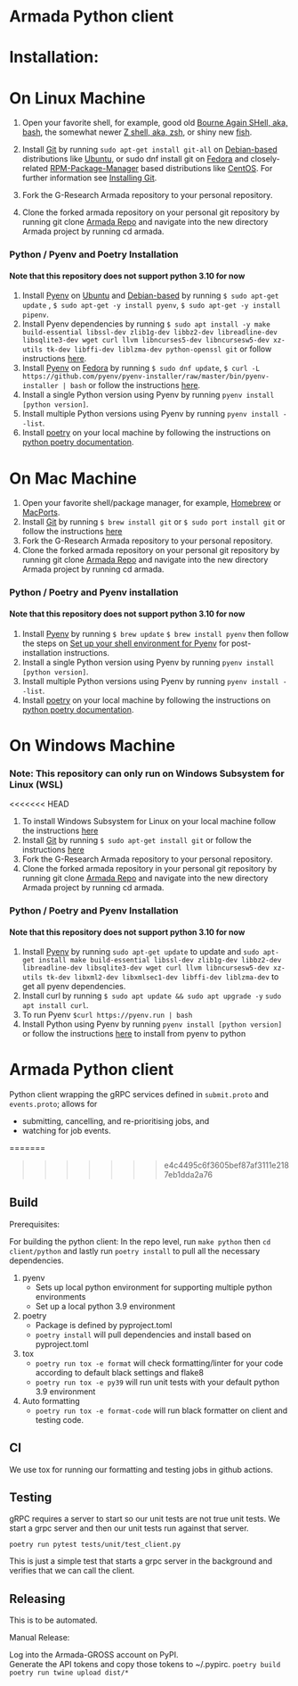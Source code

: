 Armada Python client
=

# Installation:

On Linux Machine
=
1) Open your favorite shell, for example, good old [Bourne Again SHell, aka, bash](https://www.gnu.org/software/bash/), the somewhat newer [Z shell, aka, zsh](https://www.zsh.org/), or shiny new [fish](https://fishshell.com/).
2) Install [Git](https://git-scm.com/) by running `sudo apt-get install git-all` on [Debian-based](https://www.debian.org/) distributions like [Ubuntu](https://ubuntu.com/), or sudo dnf install git on [Fedora](https://getfedora.org/) 
   and closely-related [RPM-Package-Manager](https://rpm.org/) based distributions like [CentOS](https://www.centos.org/). For further information see [Installing Git](https://git-scm.com/book/en/v2/Getting-Started-Installing-Git).
3) Fork the G-Research Armada repository to your personal repository.

4) Clone the forked armada repository on your personal git repository by running git clone [Armada Repo](https://github.com/G-Research/armada.git) and navigate into the new directory Armada project by running cd armada.

### Python / Pyenv and Poetry Installation
#### Note that this repository does not support python 3.10 for now

1) Install [Pyenv](https://github.com/pyenv/pyenv) on [Ubuntu](https://ubuntu.com/) and [Debian-based](https://www.debian.org/) by running `$ sudo apt-get update` , `$ sudo apt-get -y install pyenv`,  `$ sudo apt-get -y install pipenv`.
2) Install Pyenv dependencies by running `$ sudo apt install -y make build-essential libssl-dev zlib1g-dev libbz2-dev libreadline-dev libsqlite3-dev wget curl llvm libncurses5-dev libncursesw5-dev xz-utils tk-dev libffi-dev liblzma-dev python-openssl git` or follow instructions [here](https://gist.github.com/jmvrbanac/8793985).
3) Install [Pyenv](https://github.com/pyenv/pyenv) on [Fedora](https://getfedora.org/) by running `$ sudo dnf update`, `$ curl -L https://github.com/pyenv/pyenv-installer/raw/master/bin/pyenv-installer | bash` or follow the instructions [here](https://joepreludian.medium.com/starting-your-python-dev-environment-with-pyenv-and-pipenv-on-a-redhat-gnu-linux-based-system-d66795377ea).
4) Install a single Python version using Pyenv by running `pyenv install [python version]`.
5) Install multiple Python versions using Pyenv by running `pyenv install --list`.
6) Install [poetry](https://python-poetry.org/) on your local machine by following the instructions on [python poetry documentation](https://python-poetry.org/docs/).

On Mac Machine
=

1) Open your favorite shell/package manager, for example, [Homebrew](https://brew.sh/) or [MacPorts](https://www.macports.org/).
2) Install [Git](https://git-scm.com/) by running `$ brew install git` or `$ sudo port install git` or follow the instructions [here](https://www.atlassian.com/git/tutorials/install-git)
7) Fork the G-Research Armada repository to your personal repository.
8) Clone the forked armada repository on your personal git repository by running git clone [Armada Repo](https://github.com/G-Research/armada.git) and navigate into the new directory Armada project by running cd armada.

### Python / Poetry and Pyenv installation
#### Note that this repository does not support python 3.10 for now

1) Install [Pyenv](https://github.com/pyenv/pyenv) by running `$ brew update` `$ brew install pyenv` then follow the steps on [Set up your shell environment for Pyenv](https://github.com/pyenv/pyenv#set-up-your-shell-environment-for-pyenv) for post-installation instructions.
2) Install a single Python version using Pyenv by running `pyenv install [python version]`.
3) Install multiple Python versions using Pyenv by running `pyenv install --list`.
4) Install [poetry](https://python-poetry.org/) on your local machine by following the instructions on [python poetry documentation](https://python-poetry.org/docs/).

On Windows Machine
=
### Note: This repository can only run on Windows Subsystem for Linux (WSL)

<<<<<<< HEAD
1) To install Windows Subsystem for Linux on your local machine follow the instructions [here](https://docs.microsoft.com/en-us/windows/wsl/install) 
2) Install [Git](https://git-scm.com/) by running `$ sudo apt-get install git` or follow the instructions [here](https://docs.microsoft.com/en-us/windows/wsl/tutorials/wsl-git)
3) Fork the G-Research Armada repository to your personal repository.
4) Clone the forked armada repository in your personal git repository by running git clone [Armada Repo](https://github.com/G-Research/armada.git) and navigate into the new directory Armada project by running cd armada.

### Python / Poetry and Pyenv Installation
#### Note that this repository does not support python 3.10 for now

1) Install [Pyenv](https://github.com/pyenv/pyenv) by running `sudo apt-get update` to update and `sudo apt-get install make build-essential libssl-dev zlib1g-dev libbz2-dev libreadline-dev libsqlite3-dev wget curl llvm libncursesw5-dev xz-utils tk-dev libxml2-dev libxmlsec1-dev libffi-dev liblzma-dev` to get all pyenv dependencies.
2) Install curl by running `$ sudo apt update && sudo apt upgrade -y` `sudo apt install curl`.
3) To run Pyenv `$curl https://pyenv.run | bash`  
4) Install Python using Pyenv by running `pyenv install [python version]` or follow the instructions [here](https://levelup.gitconnected.com/install-multiple-python-versions-in-wsl2-ba81f21109d6) to install from pyenv to python


# Armada Python client
Python client wrapping the gRPC services defined in `submit.proto` and `events.proto`; allows for

- submitting, cancelling, and re-prioritising jobs, and
- watching for job events.

=======
>>>>>>> e4c4495c6f3605bef87af3111e2187eb1dda2a76
## Build
Prerequisites:

For building the python client:
In the repo level, run `make python` then `cd client/python` and lastly run `poetry install` to pull all the necessary dependencies.

1) pyenv
    - Sets up local python environment for supporting multiple python environments
    - Set up a local python 3.9 environment
2) poetry
    - Package is defined by pyproject.toml
    - `poetry install` will pull dependencies and install based on pyproject.toml
3) tox
    - `poetry run tox -e format` will check formatting/linter for your code according to default black settings and flake8
    - `poetry run tox -e py39` will run unit tests with your default python 3.9 environment
4) Auto formatting
    - `poetry run tox -e format-code` will run black formatter on client and testing code.
## CI

We use tox for running our formatting and testing jobs in github actions.

## Testing
gRPC requires a server to start so our unit tests are not true unit tests.  We start a grpc server and then our unit tests run against that server.

`poetry run pytest tests/unit/test_client.py`

This is just a simple test that starts a grpc server in the background and verifies that we can call the client. 

## Releasing

This is to be automated.

Manual Release:

Log into the Armada-GROSS account on PyPI.  
Generate the API tokens and copy those tokens to ~/.pypirc.
`poetry build`
`poetry run twine upload dist/*`